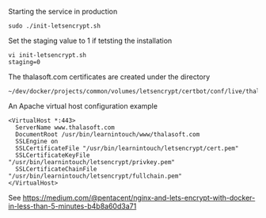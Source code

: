 Starting the service in production
```  
sudo ./init-letsencrypt.sh
```

Set the staging value to 1 if tetsting the installation
```  
vi init-letsencrypt.sh
staging=0
```  

The thalasoft.com certificates are created under the directory
```  
~/dev/docker/projects/common/volumes/letsencrypt/certbot/conf/live/thalasoft.com
```  
An Apache virtual host configuration example
```  
<VirtualHost *:443>
  ServerName www.thalasoft.com
  DocumentRoot /usr/bin/learnintouch/www/thalasoft.com
  SSLEngine on
  SSLCertificateFile "/usr/bin/learnintouch/letsencrypt/cert.pem"
  SSLCertificateKeyFile "/usr/bin/learnintouch/letsencrypt/privkey.pem"
  SSLCertificateChainFile "/usr/bin/learnintouch/letsencrypt/fullchain.pem"
</VirtualHost>
```  

See https://medium.com/@pentacent/nginx-and-lets-encrypt-with-docker-in-less-than-5-minutes-b4b8a60d3a71

